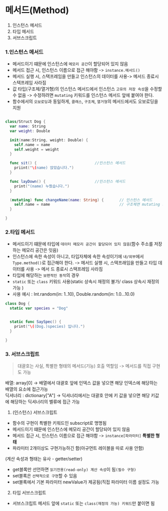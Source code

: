 # 메서드(Method)

1. 인스턴스 메서드
2. 타입 메서드
3. 서브스크립트


### 1.인스턴스 메서드
* 메서드이기 떄문에 인스턴스에 `메모리 공간`이 할당되어 있지 않음
* 메서드 접근 시, 인스턴스 이름으로 접근 해야함 -> `instance.메서드()`
* 메서드 실행 시, 스택프레임을 만들고 인스턴스의 데이터를 사용-> 메서드 종료시 스텍프레임 사라짐
* 값 타입(구조체/열거형)의 인스턴스 메서드에서 인스턴스 `고유의 저장 속성`을 수정할 수 없음
  -> 수정하려면 `mutating` 키워드를 인스턴스 메서드 앞에 붙여야 한다.
* 함수에서의 `오보로딩`과 동일하게, `클래스`, `구조체`, `열거형`의 메서드에서도 오보로딩을 지원
  

```Swift

class/Struct Dog {
  var name: String
  var weight: Double

  init(name:String, weight: Double) {
    self.name = name
    self.weight = weight
  }

  func sit() {                          //인스턴스 메서드
    priint("\(name) 앉았습니다.")
  }  

  func layDown() {                      //인스턴스 메서드
    print("(name) 누웠습니다.")
  }

  (mutating) func changeName(name: String) {       // 인스턴스 메서드 
    self.name = name                               // 구조체면 mutating 키워드 붙여줘야 한다.
  }

}
```

### 2.타입 메서드
* 메서드이기 떄문에 타입에 `데이터 메모리 공간이 할당되어 있지 않음`(함수 주소를 저장하는 메모리 공간은 잇음)
* 인스턴스에 속한 속성이 아니고, 타입자체에 속한 속성이기에 `내/외부`에서 `Type.method()`로 접근해야 한다.
  -> 메서드 실행 시, 스택프래임을 만들고 타입 데이터를 사용 -> 메서   드 종료시 스택프레임 사라짐
* 타입에 해당하는 `보편적인 동작`의 경우
* `static` 또는 `class` 키워드 사용(static 상속시 재정의 불가/ class 상속시 재정의 가능 )    
* 사용 예시 : Int.random(in: 1..10), Double.random(in: 1.0...10.0)    


```Swift
class Dog {
  static var species = "Dog"


  static func SaySpec() {
    print("\((Dog.)species) 입니다.")
  }

}
```

### 3. 서브스크립트
> 대괄호는 사실, 특별한 형태의 메서드(기능) 호출 역할임 -> 메서드를 직접 구현도 가능



배열: array[0] -> 배열에서 대괄호 앞에 인덱스 값을 넣으면 해당 인덱스에 해당하는 배열의 요소에 접근가능       
딕셔너리 : dictionary["A"] -> 딕셔너리에서는 대괄호 안에 키 값을 넣으면 해당 키값에 해당하는 딕셔너리의 벨류에 접근 가능

1) (인스턴스) 서브스크립트
* 함수의 구현이 특별한 키워드인 subscript로 명명됨
* 메서드이기 떄문에 인스턴스에 메모리 공간이 할당되어 있지 않음
* 메서드 접근 시, 인스턴스 이름으로 접근 해야함 -> `instance[파라미터]` **특별한 형태**
* 파라미터 2개이상도 구현가능하긴 함(아규먼트 레이블을 따로 사용 안함)

(계산 속성과 형태는 유사 - getter/setter)
* get블록만 선언하면 `읽기전용(read-only) 계산 속성`이 됨`(필수 구형)`
* set블록은 `선택적으로 구현`할 수 있음
* set블록에서 기본 파라미터 newValue가 제공됨(직접 파라미터 이름 설정도 가능

2) 타입 서브스크립트
 * 서브스크립트 메서드 앞에 `static` 또는 `class(재정의 가능) 키워드`만 붙이면 됨







